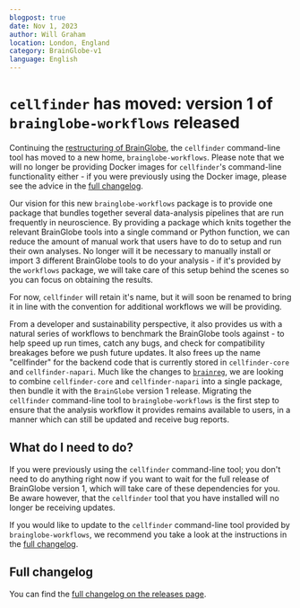 ```yaml
---
blogpost: true
date: Nov 1, 2023
author: Will Graham
location: London, England
category: BrainGlobe-v1
language: English
---
```


# `cellfinder` has moved: version 1 of `brainglobe-workflows` released

Continuing the [restructuring of BrainGlobe](./version_1_announcement.md), the `cellfinder` command-line tool has moved to a new home, `brainglobe-workflows`.
Please note that we will no longer be providing Docker images for `cellfinder`'s command-line functionality either - if you were previously using the Docker image, please see the advice in the [full changelog](#full-changelog).

Our vision for this new `brainglobe-workflows` package is to provide one package that bundles together several data-analysis pipelines that are run frequently in neuroscience.
By providing a package which knits together the relevant BrainGlobe tools into a single command or Python function, we can reduce the amount of manual work that users have to do to setup and run their own analyses.
No longer will it be necessary to manually install or import 3 different BrainGlobe tools to do your analysis - if it's provided by the `workflows` package, we will take care of this setup behind the scenes so you can focus on obtaining the results.

For now, `cellfinder` will retain it's name, but it will soon be renamed to bring it in line with the convention for additional workflows we will be providing.

From a developer and sustainability perspective, it also provides us with a natural series of workflows to benchmark the BrainGlobe tools against - to help speed up run times, catch any bugs, and check for compatibility breakages before we push future updates.
It also frees up the name "cellfinder" for the backend code that is currently stored in `cellfinder-core` and `cellfinder-napari`.
Much like the changes to [`brainreg`](./brainreg_update_live.md), we are looking to combine `cellfinder-core` and `cellfinder-napari` into a single package, then bundle it with the `BrainGlobe` version 1 release.
Migrating the `cellfinder` command-line tool to `brainglobe-workflows` is the first step to ensure that the analysis workflow it provides remains available to users, in a manner which can still be updated and receive bug reports.

## What do I need to do?

If you were previously using the `cellfinder` command-line tool; you don't need to do anything right now if you want to wait for the full release of BrainGlobe version 1, which will take care of these dependencies for you.
Be aware however, that the `cellfinder` tool that you have installed will no longer be receiving updates.

If you would like to update to the `cellfinder` command-line tool provided by `brainglobe-workflows`, we recommend you take a look at the instructions in the [full changelog](#full-changelog).

## Full changelog

You can find the [full changelog on the releases page](../../community/releases/v1/cellfinder-migration.md).
